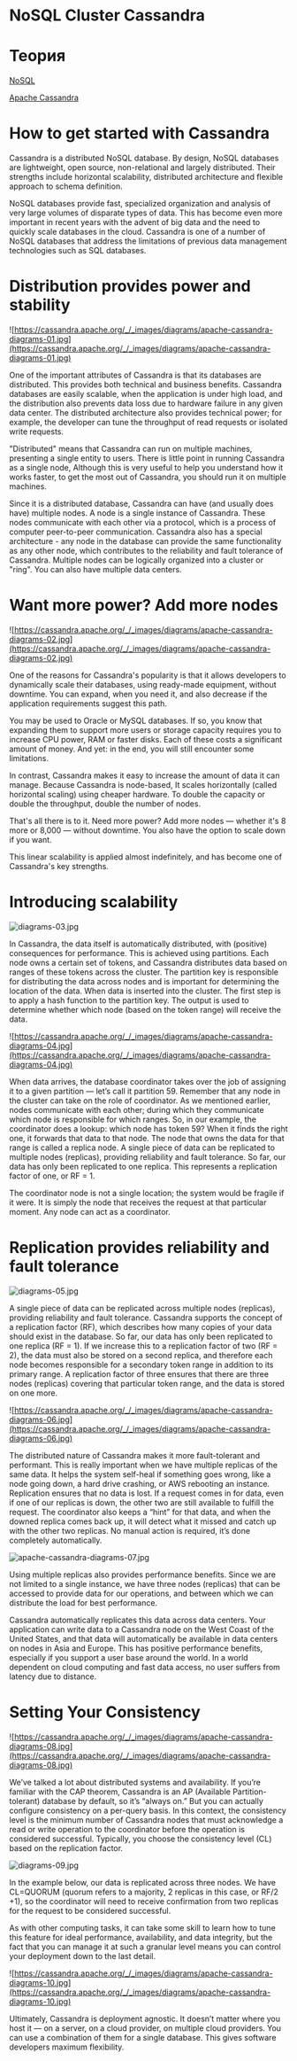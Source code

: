 # NoSQL Cluster Cassandra

# Теория

[NoSQL](https://ru.wikipedia.org/wiki/NoSQL)

[Apache Cassandra](https://ru.wikipedia.org/wiki/Apache_Cassandra)

# **How to get started with Cassandra**

Cassandra is a distributed NoSQL database. By design, NoSQL databases are lightweight, open source, non-relational and largely distributed. Their strengths include horizontal scalability, distributed architecture and flexible approach to schema definition.

NoSQL databases provide fast, specialized organization and analysis of very large volumes of disparate types of data. This has become even more important in recent years with the advent of big data and the need to quickly scale databases in the cloud. Cassandra is one of a number of NoSQL databases that address the limitations of previous data management technologies such as SQL databases.

# **Distribution provides power and stability**

![https://cassandra.apache.org/_/_images/diagrams/apache-cassandra-diagrams-01.jpg](https://cassandra.apache.org/_/_images/diagrams/apache-cassandra-diagrams-01.jpg)

One of the important attributes of Cassandra is that its databases are distributed. This provides both technical and business benefits. Cassandra databases are easily scalable, when the application is under high load, and the distribution also prevents data loss due to hardware failure in any given data center. The distributed architecture also provides technical power; for example, the developer can tune the throughput of read requests or isolated write requests.

"Distributed" means that Cassandra can run on multiple machines, presenting a single entity to users. There is little point in running Cassandra as a single node, Although this is very useful to help you understand how it works faster, to get the most out of Cassandra, you should run it on multiple machines.

Since it is a distributed database, Cassandra can have (and usually does have) multiple nodes. A node is a single instance of Cassandra. These nodes communicate with each other via a protocol, which is a process of computer peer-to-peer communication. Cassandra also has a special architecture - any node in the database can provide the same functionality as any other node, which contributes to the reliability and fault tolerance of Cassandra. Multiple nodes can be logically organized into a cluster or "ring". You can also have multiple data centers.

# **Want more power? Add more nodes**

![https://cassandra.apache.org/_/_images/diagrams/apache-cassandra-diagrams-02.jpg](https://cassandra.apache.org/_/_images/diagrams/apache-cassandra-diagrams-02.jpg)

One of the reasons for Cassandra's popularity is that it allows developers to dynamically scale their databases, using ready-made equipment, without downtime. You can expand, when you need it, and also decrease if the application requirements suggest this path.

You may be used to Oracle or MySQL databases. If so, you know that expanding them to support more users or storage capacity requires you to increase CPU power, RAM or faster disks. Each of these costs a significant amount of money. And yet: in the end, you will still encounter some limitations.

In contrast, Cassandra makes it easy to increase the amount of data it can manage. Because Cassandra is node-based, It scales horizontally (called horizontal scaling) using cheaper hardware. To double the capacity or double the throughput, double the number of nodes.

That's all there is to it. Need more power? Add more nodes — whether it's 8 more or 8,000 — without downtime. You also have the option to scale down if you want.

This linear scalability is applied almost indefinitely, and has become one of Cassandra's key strengths.

# Introducing scalability

![diagrams-03.jpg](media/330-01.png)

In Cassandra, the data itself is automatically distributed, with (positive) consequences for performance. This is achieved using partitions. Each node owns a certain set of tokens, and Cassandra distributes data based on ranges of these tokens across the cluster. The partition key is responsible for distributing the data across nodes and is important for determining the location of the data. When data is inserted into the cluster. The first step is to apply a hash function to the partition key. The output is used to determine whether which node (based on the token range) will receive the data.

![https://cassandra.apache.org/_/_images/diagrams/apache-cassandra-diagrams-04.jpg](https://cassandra.apache.org/_/_images/diagrams/apache-cassandra-diagrams-04.jpg)

When data arrives, the database coordinator takes over the job of assigning it to a given partition — let’s call it partition 59. Remember that any node in the cluster can take on the role of coordinator. As we mentioned earlier, nodes communicate with each other; during which they communicate which node is responsible for which ranges. So, in our example, the coordinator does a lookup: which node has token 59? When it finds the right one, it forwards that data to that node. The node that owns the data for that range is called a replica node. A single piece of data can be replicated to multiple nodes (replicas), providing reliability and fault tolerance. So far, our data has only been replicated to one replica. This represents a replication factor of one, or RF = 1.

The coordinator node is not a single location; the system would be fragile if it were. It is simply the node that receives the request at that particular moment. Any node can act as a coordinator.

# **Replication provides reliability and fault tolerance**

![diagrams-05.jpg](http://localhost:24100/media/330-02.png)

A single piece of data can be replicated across multiple nodes (replicas), providing reliability and fault tolerance. Cassandra supports the concept of a replication factor (RF), which describes how many copies of your data should exist in the database. So far, our data has only been replicated to one replica (RF = 1). If we increase this to a replication factor of two (RF = 2), the data must also be stored on a second replica, and therefore each node becomes responsible for a secondary token range in addition to its primary range. A replication factor of three ensures that there are three nodes (replicas) covering that particular token range, and the data is stored on one more.

![https://cassandra.apache.org/_/_images/diagrams/apache-cassandra-diagrams-06.jpg](https://cassandra.apache.org/_/_images/diagrams/apache-cassandra-diagrams-06.jpg)

The distributed nature of Cassandra makes it more fault-tolerant and performant. This is really important when we have multiple replicas of the same data. It helps the system self-heal if something goes wrong, like a node going down, a hard drive crashing, or AWS rebooting an instance. Replication ensures that no data is lost. If a request comes in for data, even if one of our replicas is down, the other two are still available to fulfill the request. The coordinator also keeps a “hint” for that data, and when the downed replica comes back up, it will detect what it missed and catch up with the other two replicas. No manual action is required, it’s done completely automatically.

![apache-cassandra-diagrams-07.jpg](http://localhost:24100/media/330-03.png)

Using multiple replicas also provides performance benefits. Since we are not limited to a single instance, we have three nodes (replicas) that can be accessed to provide data for our operations, and between which we can distribute the load for best performance.

Cassandra automatically replicates this data across data centers. Your application can write data to a Cassandra node on the West Coast of the United States, and that data will automatically be available in data centers on nodes in Asia and Europe. This has positive performance benefits, especially if you support a user base around the world. In a world dependent on cloud computing and fast data access, no user suffers from latency due to distance.

# **Setting Your Consistency**

![https://cassandra.apache.org/_/_images/diagrams/apache-cassandra-diagrams-08.jpg](https://cassandra.apache.org/_/_images/diagrams/apache-cassandra-diagrams-08.jpg)

We’ve talked a lot about distributed systems and availability. If you’re familiar with the CAP theorem, Cassandra is an AP (Available Partition-tolerant) database by default, so it’s “always on.” But you can actually configure consistency on a per-query basis. In this context, the consistency level is the minimum number of Cassandra nodes that must acknowledge a read or write operation to the coordinator before the operation is considered successful. Typically, you choose the consistency level (CL) based on the replication factor.

![diagrams-09.jpg](http://localhost:24100/media/330-04.png)

In the example below, our data is replicated across three nodes. We have CL=QUORUM (quorum refers to a majority, 2 replicas in this case, or RF/2 +1), so the coordinator will need to receive confirmation from two replicas for the request to be considered successful.

As with other computing tasks, it can take some skill to learn how to tune this feature for ideal performance, availability, and data integrity, but the fact that you can manage it at such a granular level means you can control your deployment down to the last detail.

![https://cassandra.apache.org/_/_images/diagrams/apache-cassandra-diagrams-10.jpg](https://cassandra.apache.org/_/_images/diagrams/apache-cassandra-diagrams-10.jpg)

Ultimately, Cassandra is deployment agnostic. It doesn’t matter where you host it — on a server, on a cloud provider, on multiple cloud providers. You can use a combination of them for a single database. This gives software developers maximum flexibility.

